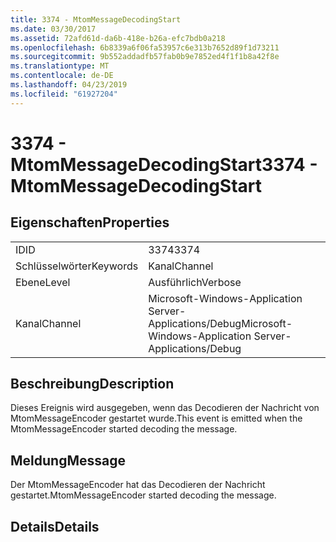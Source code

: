 ```yaml
---
title: 3374 - MtomMessageDecodingStart
ms.date: 03/30/2017
ms.assetid: 72afd61d-da6b-418e-b26a-efc7bdb0a218
ms.openlocfilehash: 6b8339a6f06fa53957c6e313b7652d89f1d73211
ms.sourcegitcommit: 9b552addadfb57fab0b9e7852ed4f1f1b8a42f8e
ms.translationtype: MT
ms.contentlocale: de-DE
ms.lasthandoff: 04/23/2019
ms.locfileid: "61927204"
---
```

# <a name="3374---mtommessagedecodingstart"></a><span data-ttu-id="9b031-102">3374 - MtomMessageDecodingStart</span><span class="sxs-lookup"><span data-stu-id="9b031-102">3374 - MtomMessageDecodingStart</span></span>
## <a name="properties"></a><span data-ttu-id="9b031-103">Eigenschaften</span><span class="sxs-lookup"><span data-stu-id="9b031-103">Properties</span></span>  
  
|||  
|-|-|  
|<span data-ttu-id="9b031-104">ID</span><span class="sxs-lookup"><span data-stu-id="9b031-104">ID</span></span>|<span data-ttu-id="9b031-105">3374</span><span class="sxs-lookup"><span data-stu-id="9b031-105">3374</span></span>|  
|<span data-ttu-id="9b031-106">Schlüsselwörter</span><span class="sxs-lookup"><span data-stu-id="9b031-106">Keywords</span></span>|<span data-ttu-id="9b031-107">Kanal</span><span class="sxs-lookup"><span data-stu-id="9b031-107">Channel</span></span>|  
|<span data-ttu-id="9b031-108">Ebene</span><span class="sxs-lookup"><span data-stu-id="9b031-108">Level</span></span>|<span data-ttu-id="9b031-109">Ausführlich</span><span class="sxs-lookup"><span data-stu-id="9b031-109">Verbose</span></span>|  
|<span data-ttu-id="9b031-110">Kanal</span><span class="sxs-lookup"><span data-stu-id="9b031-110">Channel</span></span>|<span data-ttu-id="9b031-111">Microsoft-Windows-Application Server-Applications/Debug</span><span class="sxs-lookup"><span data-stu-id="9b031-111">Microsoft-Windows-Application Server-Applications/Debug</span></span>|  
  
## <a name="description"></a><span data-ttu-id="9b031-112">Beschreibung</span><span class="sxs-lookup"><span data-stu-id="9b031-112">Description</span></span>  
 <span data-ttu-id="9b031-113">Dieses Ereignis wird ausgegeben, wenn das Decodieren der Nachricht von MtomMessageEncoder gestartet wurde.</span><span class="sxs-lookup"><span data-stu-id="9b031-113">This event is emitted when the MtomMessageEncoder started decoding the message.</span></span>  
  
## <a name="message"></a><span data-ttu-id="9b031-114">Meldung</span><span class="sxs-lookup"><span data-stu-id="9b031-114">Message</span></span>  
 <span data-ttu-id="9b031-115">Der MtomMessageEncoder hat das Decodieren der Nachricht gestartet.</span><span class="sxs-lookup"><span data-stu-id="9b031-115">MtomMessageEncoder started decoding  the message.</span></span>  
  
## <a name="details"></a><span data-ttu-id="9b031-116">Details</span><span class="sxs-lookup"><span data-stu-id="9b031-116">Details</span></span>
